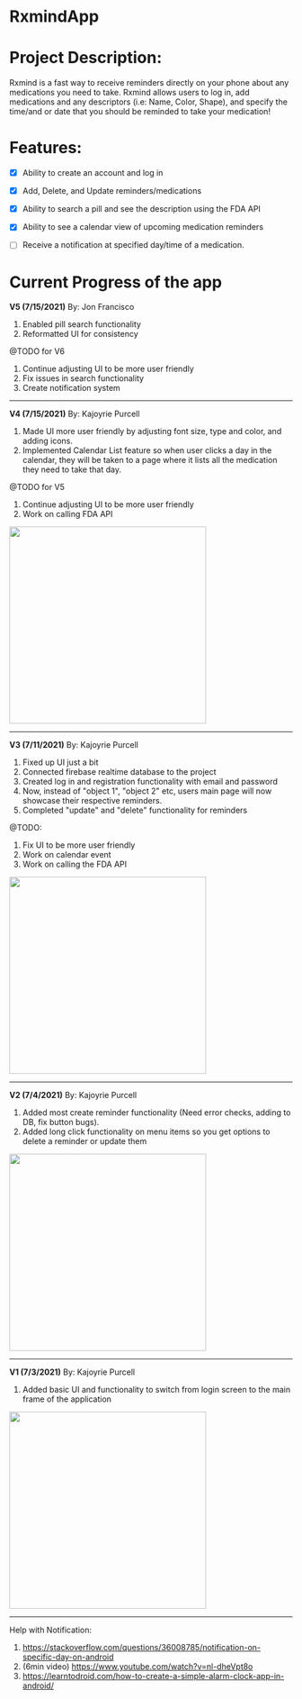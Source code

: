 # RxmindApp

# Project Description:
Rxmind is a fast way to receive reminders directly on your phone about any medications you need to take. Rxmind allows users to log in, add medications and any descriptors (i.e: Name, Color, Shape), and specify the time/and or date that you should be reminded to take your medication!

# Features:
- [x] Ability to create an account and log in
- [x] Add, Delete, and Update reminders/medications
- [x] Ability to search a pill and see the description using the FDA API
- [x] Ability to see a calendar view of upcoming medication reminders
- [ ] Receive a notification at specified day/time of a medication.


# Current Progress of the app

**V5 (7/15/2021)** By: Jon Francisco
1. Enabled pill search functionality
2. Reformatted UI for consistency
  
@TODO for V6
1. Continue adjusting UI to be more user friendly
2. Fix issues in search functionality
3. Create notification system

--------------------------------------------------------------------------------------------------------

**V4 (7/15/2021)** By: Kajoyrie Purcell
1. Made UI more user friendly by adjusting font size, type and color, and adding icons.
2. Implemented Calendar List feature so when user clicks a day in the calendar, they will be taken to a page where it lists all the medication they need to take that day.
  
@TODO for V5
1. Continue adjusting UI to be more user friendly
2. Work on calling FDA API

<img src="https://github.com/GitKj/RxmindApp/blob/master/rxmind_V4.gif" width=350>

--------------------------------------------------------------------------------------------------------


**V3 (7/11/2021)** By: Kajoyrie Purcell
1. Fixed up UI just a bit
2. Connected firebase realtime database to the project
3. Created log in and registration functionality with email and password
4. Now, instead of "object 1", "object 2" etc, users main page will now showcase their respective reminders.
5. Completed "update" and "delete" functionality for reminders

@TODO:
1. Fix UI to be more user friendly
2. Work on calendar event
3. Work on calling the FDA API

<img src="https://github.com/GitKj/RxmindApp/blob/master/rxmind_V3.gif" width=350>

--------------------------------------------------------------------------------------------------------


**V2 (7/4/2021)** By: Kajoyrie Purcell
1. Added most create reminder functionality (Need error checks, adding to DB, fix button bugs). 
2. Added long click functionality on menu items so you get options to delete a reminder or update them
<img src="https://github.com/GitKj/RxmindApp/blob/master/rxmind_V2.gif" width=350>


--------------------------------------------------------------------------------------------------------



**V1 (7/3/2021)** By: Kajoyrie Purcell
1. Added basic UI and functionality to switch from login screen to the main frame of the application
<img src="https://github.com/GitKj/RxmindApp/blob/master/rxmind_V1.gif" width=350>

--------------------------------------------------------------------------------------------------------

Help with Notification:

1. https://stackoverflow.com/questions/36008785/notification-on-specific-day-on-android
2. (6min video) https://www.youtube.com/watch?v=nl-dheVpt8o
3. https://learntodroid.com/how-to-create-a-simple-alarm-clock-app-in-android/



